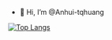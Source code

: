 - 👋 Hi, I’m @Anhui-tqhuang

[![Top Langs](https://github-readme-stats.vercel.app/api/top-langs/?username=Anhui-tqhuang)](https://github.com/anuraghazra/github-readme-stats)

<!---
Anhui-tqhuang/Anhui-tqhuang is a ✨ special ✨ repository because its `README.md` (this file) appears on your GitHub profile.
You can click the Preview link to take a look at your changes.
--->
